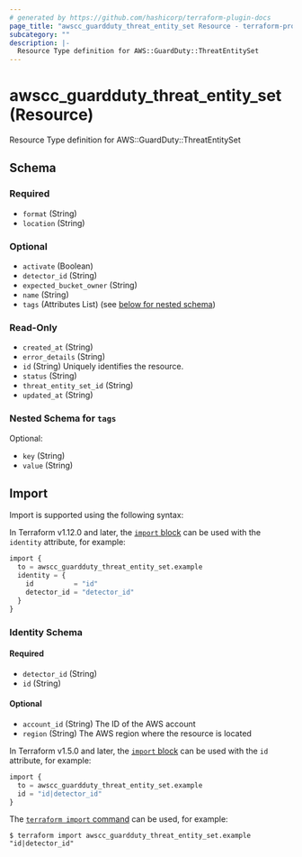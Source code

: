 ```yaml
---
# generated by https://github.com/hashicorp/terraform-plugin-docs
page_title: "awscc_guardduty_threat_entity_set Resource - terraform-provider-awscc"
subcategory: ""
description: |-
  Resource Type definition for AWS::GuardDuty::ThreatEntitySet
---
```


# awscc_guardduty_threat_entity_set (Resource)

Resource Type definition for AWS::GuardDuty::ThreatEntitySet



<!-- schema generated by tfplugindocs -->
## Schema

### Required

- `format` (String)
- `location` (String)

### Optional

- `activate` (Boolean)
- `detector_id` (String)
- `expected_bucket_owner` (String)
- `name` (String)
- `tags` (Attributes List) (see [below for nested schema](#nestedatt--tags))

### Read-Only

- `created_at` (String)
- `error_details` (String)
- `id` (String) Uniquely identifies the resource.
- `status` (String)
- `threat_entity_set_id` (String)
- `updated_at` (String)

<a id="nestedatt--tags"></a>
### Nested Schema for `tags`

Optional:

- `key` (String)
- `value` (String)

## Import

Import is supported using the following syntax:

In Terraform v1.12.0 and later, the [`import` block](https://developer.hashicorp.com/terraform/language/import) can be used with the `identity` attribute, for example:

```terraform
import {
  to = awscc_guardduty_threat_entity_set.example
  identity = {
    id          = "id"
    detector_id = "detector_id"
  }
}
```

<!-- schema generated by tfplugindocs -->
### Identity Schema

#### Required

- `detector_id` (String)
- `id` (String)

#### Optional

- `account_id` (String) The ID of the AWS account
- `region` (String) The AWS region where the resource is located

In Terraform v1.5.0 and later, the [`import` block](https://developer.hashicorp.com/terraform/language/import) can be used with the `id` attribute, for example:

```terraform
import {
  to = awscc_guardduty_threat_entity_set.example
  id = "id|detector_id"
}
```

The [`terraform import` command](https://developer.hashicorp.com/terraform/cli/commands/import) can be used, for example:

```shell
$ terraform import awscc_guardduty_threat_entity_set.example "id|detector_id"
```
